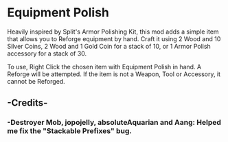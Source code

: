 # Equipment Polish
Heavily inspired by Split's Armor Polishing Kit, this mod adds a simple item that allows you to Reforge equipment by hand. Craft it using 2 Wood and 10 Silver Coins, 2 Wood and 1 Gold Coin for a stack of 10, or 1 Armor Polish accessory for a stack of 30.

To use, Right Click the chosen item with Equipment Polish in hand. A Reforge will be attempted. If the item is not a Weapon, Tool or Accessory, it cannot be Reforged.

## -Credits-
### -Destroyer Mob, jopojelly, absoluteAquarian and Aang: Helped me fix the "Stackable Prefixes" bug.
